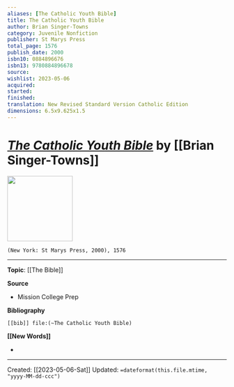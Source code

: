 ```yaml
---
aliases: [The Catholic Youth Bible]
title: The Catholic Youth Bible
author: Brian Singer-Towns
category: Juvenile Nonfiction
publisher: St Marys Press
total_page: 1576
publish_date: 2000
isbn10: 0884896676
isbn13: 9780884896678
source: 
wishlist: 2023-05-06
acquired: 
started: 
finished: 
translation: New Revised Standard Version Catholic Edition
dimensions: 6.5x9.625x1.5
---
```

# *[The Catholic Youth Bible]()* by [[Brian Singer-Towns]]

<img src="http://books.google.com/books/content?id=HF80HQAACAAJ&printsec=frontcover&img=1&zoom=1&source=gbs_api" width=150>

`(New York: St Marys Press, 2000), 1576`



--- 
**Topic**: [[The Bible]]

**Source**
- Mission College Prep

**Bibliography**

```query
[[bib]] file:(~The Catholic Youth Bible)
```
 

**[[New Words]]**

- 

---
Created: [[2023-05-06-Sat]]
Updated: `=dateformat(this.file.mtime, "yyyy-MM-dd-ccc")`